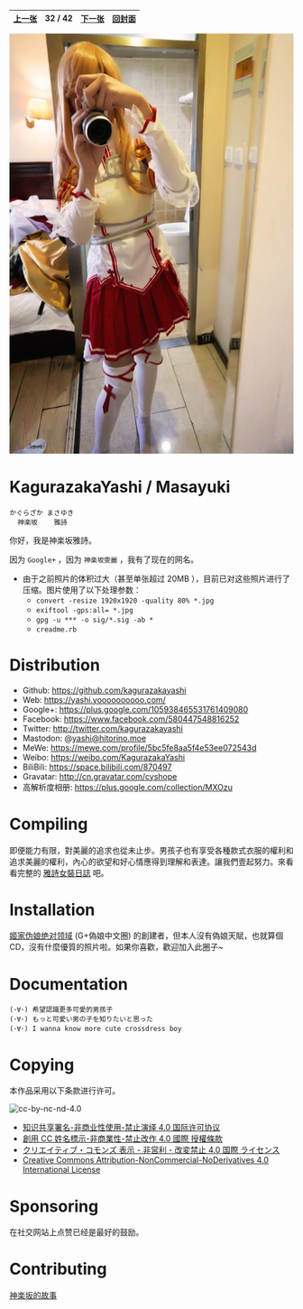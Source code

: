 | [上一张](https://github.com/komeiji-satori/Dress/blob/master/KagurazakaYashi/md/Yashi20170112DSC1213.jpg.md) | 32 / 42 | [下一张](https://github.com/komeiji-satori/Dress/blob/master/KagurazakaYashi/md/Yashi20170313DSC0448.jpg.md) | [回封面](https://github.com/komeiji-satori/Dress/blob/master/KagurazakaYashi/README.md) |
| ------: | :------: | :------ | :------: |

![Yashi20170313DSC0362.jpg](https://github.com/komeiji-satori/Dress/blob/master/KagurazakaYashi/Yashi20170313DSC0362.jpg?raw=true)

# KagurazakaYashi / Masayuki

```
かぐらざか まさゆき
  神楽坂    雅詩
```

你好，我是神楽坂雅詩。

因为 `Google+` ，因为 `神楽坂雯麗` ，我有了现在的网名。

- 由于之前照片的体积过大（甚至单张超过 20MB ），目前已对这些照片进行了压缩。图片使用了以下处理参数：
  - `convert -resize 1920x1920 -quality 80% *.jpg`
  - `exiftool -gps:all= *.jpg`
  - `gpg -u *** -o sig/*.sig -ab *`
  - `creadme.rb`

# Distribution

- Github: <https://github.com/kagurazakayashi>
- Web: <https://yashi.yoooooooooo.com/>
- Google+: <https://plus.google.com/105938465531761409080>
- Facebook: <https://www.facebook.com/580447548816252>
- Twitter: <http://twitter.com/kagurazakayashi>
- Mastodon: @yashi@hitorino.moe
- MeWe: <https://mewe.com/profile/5bc5fe8aa5f4e53ee072543d>
- Weibo: <https://weibo.com/KagurazakaYashi>
- BiliBili: <https://space.bilibili.com/870497>
- Gravatar: <http://cn.gravatar.com/cyshope>
- 高解析度相册: <https://plus.google.com/collection/MXOzu>

# Compiling

即便能力有限，對美麗的追求也從未止步。男孩子也有享受各種款式衣服的權利和追求美麗的權利，內心的欲望和好心情應得到理解和表達。讓我們壹起努力。來看看完整的 [雅詩女裝日誌](https://plus.google.com/collection/MXOzu) 吧。

# Installation

[姬家伪娘绝对领域](https://plus.google.com/communities/101596765407994278847) (G+偽娘中文圈) 的創建者，但本人沒有偽娘天賦，也就算個CD，沒有什麼優質的照片啦。如果你喜歡，歡迎加入此圈子~

# Documentation

```
(･∀･) 希望認識更多可愛的男孩子
(･∀･) もっと可愛い男の子を知りたいと思った
(･∀･) I wanna know more cute crossdress boy
```

# Copying

本作品采用以下条款进行许可。

![cc-by-nc-nd-4.0](https://i.creativecommons.org/l/by-nc-nd/4.0/88x31.png)

- [知识共享署名-非商业性使用-禁止演绎 4.0 国际许可协议](http://creativecommons.org/licenses/by-nc-nd/4.0/?lang=zh)
- [創用 CC 姓名標示-非商業性-禁止改作 4.0 國際 授權條款](http://creativecommons.org/licenses/by-nc-nd/4.0/?lang=zh_TW)
- [クリエイティブ・コモンズ 表示 - 非営利 - 改変禁止 4.0 国際 ライセンス](http://creativecommons.org/licenses/by-nc-nd/4.0/?lang=ja)
- [Creative Commons Attribution-NonCommercial-NoDerivatives 4.0 International License](http://creativecommons.org/licenses/by-nc-nd/4.0/?lang=en)

# Sponsoring

在社交网站上点赞已经是最好的鼓励。

# Contributing

[神楽坂的故事](https://www.yoooooooooo.com/yashi/4921)

